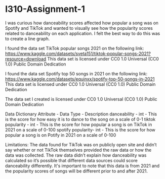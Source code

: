 # I310-Assignment-1
I was curious how danceability scores affected how popular a song was on Spotify and TikTok and wanted to visually see how the popularity scores related to danceability on each application. I felt the best way to do this was to create a line graph.

I found the data set TikTok popular songs 2021 on the following link: https://www.kaggle.com/datasets/sveta151/tiktok-popular-songs-2021?resource=download
This data set is licensed under CC0 1.0 Universal (CC0 1.0) Public Domain Dedication

I found the data set Spotify top 50 songs in 2021 on the following link: https://www.kaggle.com/datasets/equinxx/spotify-top-50-songs-in-2021
This data set is licensed under CC0 1.0 Universal (CC0 1.0) Public Domain Dedication

The data set I created is licensed under CC0 1.0 Universal (CC0 1.0) Public Domain Dedication

Data Dictionary 
Attribute	- Data Type	- Description
danceability - int - This is the score for how easy it is to dance to the song on a scale of 0-1
tiktok popularity	- int -	This is the score for how popular a song is on TikTok in 2021 on a scale of 0-100
spotify popularity- int	- This is the score for how popular a song is on Potify in 2021 on a scale of 0-100


Limitations: The data found for TikTok was on publicly open site and didn’t say whether or not TikTok themselves provided the raw data or how the data was collected. The raw data didn’t explain how danceability was calculated so it’s possible that different data sources could score danceability differently. It's important to note that this data is from 2021 and the popularity scores of songs will be different prior to and after 2021.

